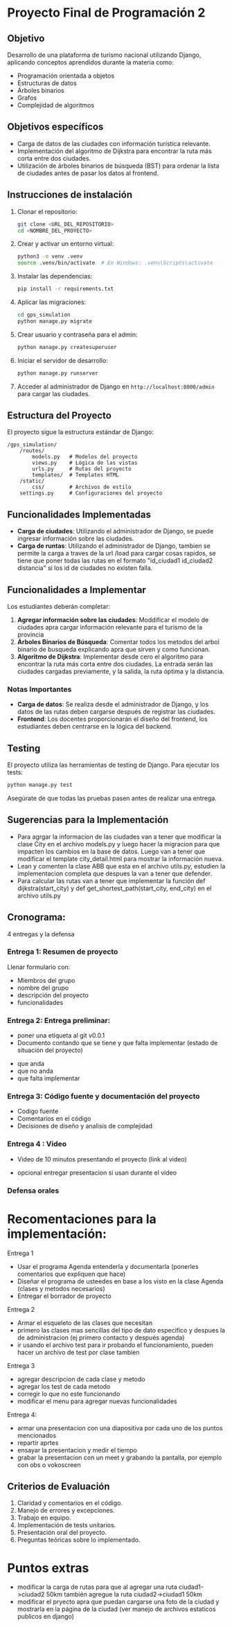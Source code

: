 # Proyecto Final de Programación 2

## Objetivo
Desarrollo de una plataforma de turismo nacional utilizando Django, aplicando conceptos aprendidos durante la materia como: 
- Programación orientada a objetos
- Estructuras de datos
- Árboles binarios
- Grafos
- Complejidad de algoritmos

## Objetivos específicos
- Carga de datos de las ciudades con información turística relevante.
- Implementación del algoritmo de Dijkstra para encontrar la ruta más corta entre dos ciudades.
- Utilización de árboles binarios de búsqueda (BST) para ordenar la lista de ciudades antes de pasar los datos al frontend.

## Instrucciones de instalación

1. Clonar el repositorio:
    ```bash
    git clone <URL_DEL_REPOSITORIO>
    cd <NOMBRE_DEL_PROYECTO>
    ```

2. Crear y activar un entorno virtual:
    ```bash
    python3 -m venv .venv
    source .venv/bin/activate  # En Windows: .venv\Scripts\activate
    ```

3. Instalar las dependencias:
    ```bash
    pip install -r requirements.txt
    ```

4. Aplicar las migraciones:
    ```bash
    cd gps_simulation
    python manage.py migrate
    ```

5. Crear usuario y contraseña para el admin: 
    ```bash
    python manage.py createsuperuser
    ```

6. Iniciar el servidor de desarrollo:
    ```bash
    python manage.py runserver
    ```

7. Acceder al administrador de Django en `http://localhost:8000/admin` para cargar las ciudades.

## Estructura del Proyecto

El proyecto sigue la estructura estándar de Django:

```
/gps_simulation/
    /routes/
        models.py   # Modelos del proyecto
        views.py    # Lógica de las vistas
        urls.py     # Rutas del proyecto
        templates/  # Templates HTML
    /static/
        css/        # Archivos de estilo
    settings.py     # Configuraciones del proyecto
```

## Funcionalidades Implementadas

- **Carga de ciudades**: Utilizando el administrador de Django, se puede ingresar información sobre las ciudades.
- **Carga de runtas**: Utilizando el administrador de Django, tambien se permite la carga a traves de la url /load para cargar cosas rapidos, se tiene que poner todas las rutas en el formato "id_ciudad1 id_ciudad2 distancia" si los id de ciudades no existen falla.
  
## Funcionalidades a Implementar

Los estudiantes deberán completar:
1. **Agregar información sobre las ciudades**: Moddificar el modelo de ciudades apra cargar información relevante para el turismo de la provincia
2. **Árboles Binarios de Búsqueda**: Comentar todos los metodos del arbol binario de busqueda explicando apra que sirven y como funcionan.
3. **Algoritmo de Dijkstra**: Implementar desde cero el algoritmo para encontrar la ruta más corta entre dos ciudades. La entrada serán las ciudades cargadas previamente, y la salida, la ruta óptima y la distancia.

### Notas Importantes

- **Carga de datos**: Se realiza desde el administrador de Django, y los datos de las rutas deben cargarse después de registrar las ciudades.
- **Frontend**: Los docentes proporcionarán el diseño del frontend, los estudiantes deben centrarse en la lógica del backend.

## Testing

El proyecto utiliza las herramientas de testing de Django. Para ejecutar los tests:

```bash
python manage.py test
```

Asegúrate de que todas las pruebas pasen antes de realizar una entrega.

## Sugerencias para la Implementación

- Para agrgar la informacion de las ciudades van a tener que modificar la clase City en el archivo models.py y luego hacer la migracion para que impacten los cambios en la base de datos. Luego van a tener que modificar el template city_detail.html para mostrar la información nueva.
- Lean y comenten la clase ABB que esta en el archivo utils.py, estudien la implementacion completa que despues la van a tener que defender.
- Para calcular las rutas van a tener que implementar la función def dijkstra(start_city) y def get_shortest_path(start_city, end_city) en el archivo utils.py

## Cronograma:
4 entregas y la defensa

### Entrega 1: Resumen de proyecto
Llenar formulario con:
+ Miembros del grupo
+ nombre del grupo
+ descripción del proyecto
+ funcionalidades

### Entrega 2: Entrega preliminar:
+ poner una etiqueta al git v0.0.1
+ Documento contando que se tiene y que falta implementar (estado de situación del proyecto)
- que anda
- que no anda
- que falta implementar

### Entrega 3: Código fuente y documentación del proyecto
- Codigo fuente
- Comentarios en el código
- Decisiones de diseño y analisis de complejidad

### Entrega 4 : Video
- Video de 10 minutos presentando el proyecto (link al video)
* opcional entregar presentacion si usan durante el video

### Defensa orales

# Recomentaciones para la implementación:
Entrega 1
- Usar el programa Agenda entenderla y documentarla (ponerles comentarios que expliquen que hace)
- Diseñar el programa de usteedes en base a los visto en la clase Agenda (clases y metodos necesarios)
- Entregar el borrador de proyecto

Entrega 2
- Armar el esqueleto de las clases que necesitan
- primero las clases mas sencillas del tipo de dato especifico y despues la de administracion (ej primero contacto y después agenda)
- ir usando el archivo test para ir probando el funcionamiento, pueden hacer un archivo de test por clase tambien

Entrega 3
- agregar descripcion de cada clase y metodo
- agregar los test de cada metodo
- corregir lo que no este funcionando
- modificar el menu para agregar nuevas funcionalidades

Entrega 4:
- armar una presentacion con una diapositiva por cada uno de los puntos mencionados
- repartir aprtes
- ensayar la presentacion y medir el tiempo
- grabar la presentacion con un meet y grabando la pantalla, por ejemplo con obs o vokoscreen

## Criterios de Evaluación

1. Claridad y comentarios en el código.
2. Manejo de errores y excepciones.
3. Trabajo en equipo.
4. Implementación de tests unitarios.
5. Presentación oral del proyecto.
6. Preguntas teóricas sobre lo implementado.

# Puntos extras
+ modificar la carga de rutas para que al agregar una ruta ciudad1->ciudad2 50km también agregue la ruta ciudad2->ciudad1 50km
+ modificar el pryecto apra que puedan cargarse una foto de la ciudad y mostrarla en la página de la ciudad (ver manejo de archivos estaticos publicos en django)

